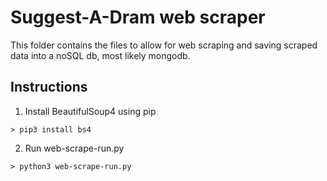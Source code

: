 # Suggest-A-Dram web scraper

This folder contains the files to allow for web scraping and saving scraped data into a noSQL db, most likely mongodb.

## Instructions

1. Install BeautifulSoup4 using pip

```
> pip3 install bs4
```

2. Run web-scrape-run.py

```
> python3 web-scrape-run.py
```